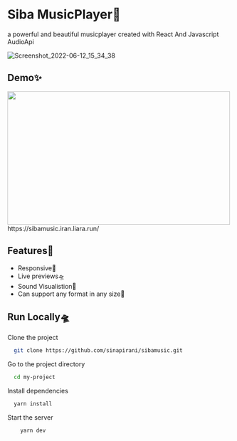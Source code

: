 
# Siba MusicPlayer🎸

a powerful and beautiful musicplayer created with React And Javascript AudioApi

![Screenshot_2022-06-12_15_34_38](https://user-images.githubusercontent.com/44531109/173252599-8c9c17aa-0fea-4fa0-b338-29e679f1eeea.png)

## Demo✨
<img src='https://user-images.githubusercontent.com/44531109/173253532-7ba7d1d1-7ee9-4f8c-801a-a766d0a8ffa7.gif' width=500 height=300/>
https://sibamusic.iran.liara.run/


## Features🎉

- Responsive🎨
- Live previews🛸
- Sound Visualistion🎢
- Can support any format in any size🎡


## Run Locally🛸

Clone the project

```bash
  git clone https://github.com/sinapirani/sibamusic.git
```

Go to the project directory

```bash
  cd my-project
```

Install dependencies

```bash
  yarn install
```

Start the server

```bash
    yarn dev 
```



